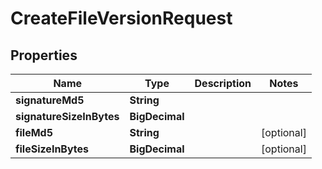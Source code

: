 

# CreateFileVersionRequest


## Properties

| Name | Type | Description | Notes |
|------------ | ------------- | ------------- | -------------|
|**signatureMd5** | **String** |  |  |
|**signatureSizeInBytes** | **BigDecimal** |  |  |
|**fileMd5** | **String** |  |  [optional] |
|**fileSizeInBytes** | **BigDecimal** |  |  [optional] |



